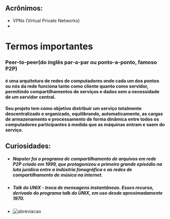 ## **Acrônimos:**
* VPNs (Virtual Private Networks)
*  

# Termos importantes
### Peer-to-peer(do inglês par-a-par ou ponto-a-ponto, famoso P2P)
#### é uma arquitetura de redes de computadores onde cada um dos pontos ou nós da rede funciona tanto como cliente quanto como servidor, permitindo compartilhamentos de serviços e dados sem a necessidade de um servidor central.
#### Seu projeto tem como objetivo distribuir um serviço totalmente descentralizado e organizado, equilibrando, automaticamente, as cargas de armazenamento e processamento de forma dinâmica entre todos os computadores participantes à medida que as máquinas entram e saem do serviço.



## Curiosidades:
* ##### Napster foi o programa de compartilhamento de arquivos em rede P2P criado em 1999, que protagonizou o primeiro grande episódio na luta jurídica entre a indústria fonográfica e as redes de compartilhamento de música na internet.

* ##### Talk do UNIX - troca de mensagens instantâneas. Esses recurso, derivado do programa talk do UNIX, em uso desde aproximadamente 1970.


* ![abreviacao](/images/abreviacoes.png)
